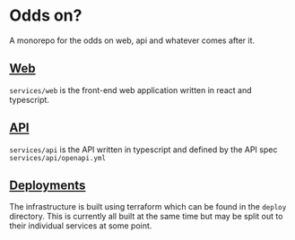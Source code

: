 # Odds on?

A monorepo for the odds on web, api and whatever comes after it.

## [Web](services/web)

`services/web` is the front-end web application written in react and typescript.


## [API](services/api)

`services/api` is the API written in typescript and defined by the API spec `services/api/openapi.yml`


## [Deployments](deploy)

The infrastructure is built using terraform which can be found in the `deploy` directory. This is currently all built at the same time but may be split out to their individual services at some point.
